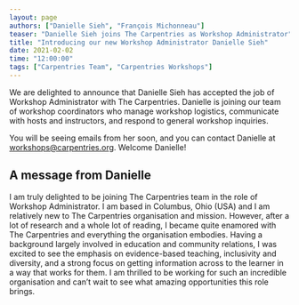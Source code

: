 ```yaml
---
layout: page
authors: ["Danielle Sieh", "François Michonneau"]
teaser: "Danielle Sieh joins The Carpentries as Workshop Administrator"
title: "Introducing our new Workshop Administrator Danielle Sieh"
date: 2021-02-02
time: "12:00:00"
tags: ["Carpentries Team", "Carpentries Workshops"]
---
```



We are delighted to announce that Danielle Sieh has accepted the job of Workshop Administrator with The Carpentries. Danielle is joining our team of workshop coordinators who manage workshop logistics, communicate with hosts and instructors, and respond to general workshop inquiries.

You will be seeing emails from her soon, and you can contact Danielle at [workshops@carpentries.org](mailto:workshops@carpentries.org). Welcome Danielle!

## A message from Danielle

I am truly delighted to be joining The Carpentries team in the role of Workshop
Administrator. I am based in Columbus, Ohio (USA) and I am relatively new to The
Carpentries organisation and mission. However, after a lot of research and a
whole lot of reading, I became quite enamored with The Carpentries and
everything the organisation embodies. Having a background largely involved in
education and community relations, I was excited to see the emphasis on
evidence-based teaching, inclusivity and diversity, and a strong focus on
getting information across to the learner in a way that works for them. I am
thrilled to be working for such an incredible organisation and can’t wait to see
what amazing opportunities this role brings.
